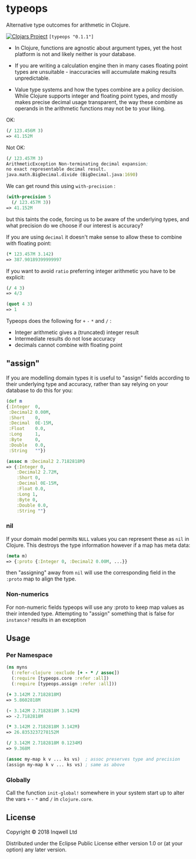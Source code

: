 # typeops

Alternative type outcomes for arithmetic in Clojure.

[![Clojars Project](http://clojars.org/typeops/latest-version.svg)](http://clojars.org/typeops)
`[typeops "0.1.1"]`

* In Clojure, functions are agnostic about argument types, yet the host platform is not and likely
neither is your database.

* If you are writing a calculation engine then in many cases floating point
types are unsuitable - inaccuracies will accumulate making results unpredictable.

* Value type systems and how the types combine are a policy decision. While
Clojure supports integer and floating point types, and mostly makes precise
decimal usage transparent, the way these combine as operands in the
arithmetic functions may not be to your liking.

OK:
```clojure
(/ 123.456M 3)
=> 41.152M
```

Not OK:
```clojure
(/ 123.457M 3)
ArithmeticException Non-terminating decimal expansion;
no exact representable decimal result.
java.math.BigDecimal.divide (BigDecimal.java:1690)
```

We can get round this using `with-precision` :
```clojure
(with-precision 5
  (/ 123.457M 3))
=> 41.152M
```
but this taints the code, forcing us to be aware of the underlying types,
and what precision do we choose if our interest is accuracy?

If you are using `decimal` it doesn't make sense to allow these to combine
with floating point:
```clojure
(* 123.457M 3.142)
=> 387.90189399999997
```
If you want to avoid `ratio` preferring integer arithmetic you have to be
explicit:
```clojure
(/ 4 3)
=> 4/3

(quot 4 3)
=> 1
```
Typeops does the following for `+` `-` `*` and `/` :
* Integer arithmetic gives a (truncated) integer result
* Intermediate results do not lose accuracy
* decimals cannot combine with floating point

## "assign"
If you are modelling domain types it is useful to "assign" fields according to
their underlying type and accuracy, rather than say relying on your database
to do this for you:
```clojure
(def m
{:Integer  0,
 :Decimal2 0.00M,
 :Short    0,
 :Decimal  0E-15M,
 :Float    0.0,
 :Long     1,
 :Byte     0,
 :Double   0.0,
 :String   ""})

(assoc m :Decimal2 2.7182818M)
=> {:Integer 0,
    :Decimal2 2.72M,
    :Short 0,
    :Decimal 0E-15M,
    :Float 0.0,
    :Long 1,
    :Byte 0,
    :Double 0.0,
    :String ""}
```
### nil
If your domain model permits `NULL` values you can represent these as `nil` in
Clojure. This destroys the type information however if a map has meta data:
```clojure
(meta m)
=> {:proto {:Integer 0, :Decimal2 0.00M, ...}}
```
then "assigning" away from `nil` will use the corresponding field in
the `:proto` map to align the type.

### Non-numerics
For non-numeric fields typeops will use any :proto to keep map values as their intended
type. Attempting to "assign" something that is false for `instance?` results in an
exception

## Usage

### Per Namespace
```clojure
(ns myns
  (:refer-clojure :exclude [+ - * / assoc])
  (:require [typeops.core :refer :all])
  (:require [typeops.assign :refer :all]))

(+ 3.142M 2.7182818M)
=> 5.8602818M

(- 3.142M 2.7182818M 3.142M)
=> -2.7182818M

(* 3.142M 2.7182818M 3.142M)
=> 26.8353237278152M

(/ 3.142M 2.7182818M 0.1234M)
=> 9.368M

(assoc my-map k v ... ks vs)  ; assoc preserves type and precision
(assign my-map k v ... ks vs) ; same as above

```

### Globally
Call the function `init-global!` somewhere in your system start up to
alter the vars `+` `-` `*` and `/` in `clojure.core`.

## License

Copyright © 2018 Inqwell Ltd

Distributed under the Eclipse Public License either version 1.0 or (at
your option) any later version.
